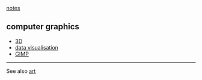 [notes](../index.md)

## computer graphics

- [3D](3D.md)
- [data visualisation](../dataVisualisation.md)
- [GIMP](gimp.md)

---

See also [art](../art.md)
